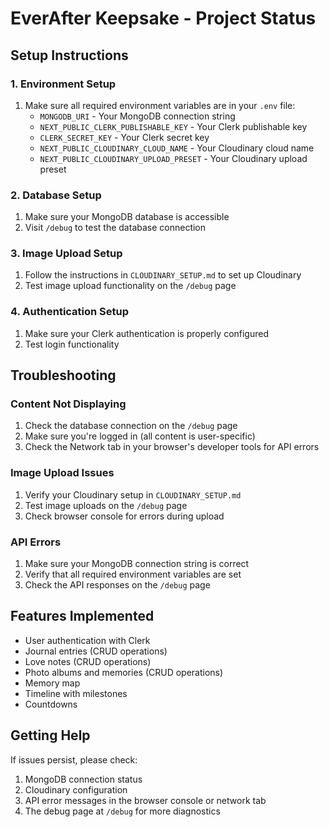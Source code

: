 # EverAfter Keepsake - Project Status

## Setup Instructions

### 1. Environment Setup
1. Make sure all required environment variables are in your `.env` file:
   - `MONGODB_URI` - Your MongoDB connection string
   - `NEXT_PUBLIC_CLERK_PUBLISHABLE_KEY` - Your Clerk publishable key
   - `CLERK_SECRET_KEY` - Your Clerk secret key
   - `NEXT_PUBLIC_CLOUDINARY_CLOUD_NAME` - Your Cloudinary cloud name
   - `NEXT_PUBLIC_CLOUDINARY_UPLOAD_PRESET` - Your Cloudinary upload preset

### 2. Database Setup
1. Make sure your MongoDB database is accessible
2. Visit `/debug` to test the database connection

### 3. Image Upload Setup
1. Follow the instructions in `CLOUDINARY_SETUP.md` to set up Cloudinary
2. Test image upload functionality on the `/debug` page

### 4. Authentication Setup
1. Make sure your Clerk authentication is properly configured
2. Test login functionality

## Troubleshooting

### Content Not Displaying
1. Check the database connection on the `/debug` page
2. Make sure you're logged in (all content is user-specific)
3. Check the Network tab in your browser's developer tools for API errors

### Image Upload Issues
1. Verify your Cloudinary setup in `CLOUDINARY_SETUP.md`
2. Test image uploads on the `/debug` page
3. Check browser console for errors during upload

### API Errors
1. Make sure your MongoDB connection string is correct
2. Verify that all required environment variables are set
3. Check the API responses on the `/debug` page

## Features Implemented

- User authentication with Clerk
- Journal entries (CRUD operations)
- Love notes (CRUD operations)
- Photo albums and memories (CRUD operations)
- Memory map
- Timeline with milestones
- Countdowns

## Getting Help
If issues persist, please check:
1. MongoDB connection status
2. Cloudinary configuration
3. API error messages in the browser console or network tab
4. The debug page at `/debug` for more diagnostics
